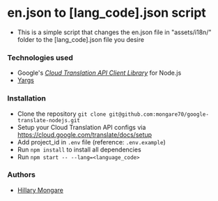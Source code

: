# en.json to [lang_code].json script

- This is a simple script that changes the en.json file in "assets/i18n/" folder to the [lang_code].json file you desire

### Technologies used

- Google's [_Cloud Translation API Client Library_](https://www.npmjs.com/package/@google-cloud/translate) for Node.js
- [Yargs](https://www.npmjs.com/package/yargs)

### Installation

- Clone the repository `git clone git@github.com:mongare70/google-translate-nodejs.git`
- Setup your Cloud Translation API configs via https://cloud.google.com/translate/docs/setup
- Add project_id in `.env` file (reference: `.env.example`)
- Run `npm install` to install all dependencies
- Run `npm start -- --lang=<language_code>`

### Authors

- [Hillary Mongare](https://github.com/mongare70)
